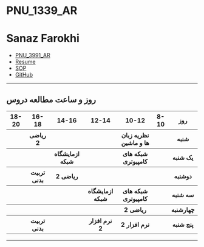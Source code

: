 # PNU_1339_AR
# Sanaz Farokhi
- [PNU_3991_AR](https://github.com/sanazfarrokhi/PNU_1339_AR)
- [Resume](https://sanazfarrokhi.github.io/resume-EN/) 
- [SOP](https://sanazfarrokhi.github.io/sop/)
- [GitHub](https://github.com/sanazfarrokhi)
-----------------
## روز و ساعت مطالعه دروس

<table style="width:100%">
  <tr>
    <th>18-20</th>
    <th >16-18</th>
    <th >14-16</th>
    <th >12-14</th>
    <th>10-12</th>
    <th>8-10</th>
    <th>روز</th>
  </tr>
  <tr>
    <th></th>
    <th >ریاضی 2</th>
    <th ></th>
    <th ></th>
    <th>نظریه زبان ها و ماشین</th>
    <th></th>
    <th>شنبه</th>
  </tr>
   <tr>
    <th></th>
    <th ></th>
    <th >ازمایشگاه شبکه</th>
    <th ></th>
    <th>شبکه های کامپیوتری</th>
    <th ></th>
    <th>یک شنبه</th>
  </tr>
   <tr>
    <th></th>
     <th >تربیت بدنی</th>
     <th >ریاضی 2</th>
     <th></th>
    <th></th>
    <th></th>   
    <th>دوشنبه</th>
  </tr>
   <tr>
    <th></th>
    <th ></th>
    <th ></th>
    <th>ازمایشگاه شبکه</th>
    <th>شبکه های کامپیوتری</th>
    <th ></th>
    <th>سه شنبه</th>
  </tr>
   <tr>
    <th></th>
    <th ></th>
    <th ></th>
    <th></th>
    <th>ریاضی 2</th>
    <th ></th>
    <th>چهارشنبه</th>
  </tr>
   <tr>
    <th></th>
   <th >تربیت بدنی</th>
    <th ></th>
     <th >نرم افزار 2</th>
     <th >نرم افزار 2</th>
     <th></th>
    <th>پنج شنبه</th>
  </tr>
</table>

--------------
